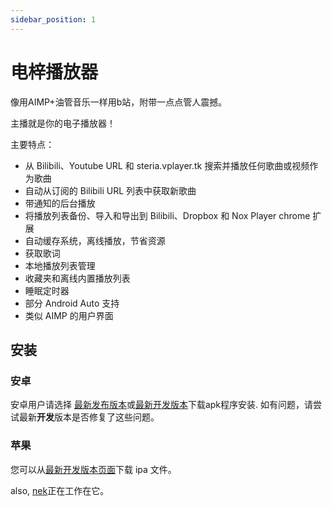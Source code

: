```yaml
---
sidebar_position: 1
---
```


# 电梓播放器

<!-- prettier-ignore -->
像用AIMP+油管音乐一样用b站，附带一点点管人震撼。

主播就是你的电子播放器！

主要特点：

- 从 Bilibili、Youtube URL 和 steria.vplayer.tk 搜索并播放任何歌曲或视频作为歌曲
- 自动从订阅的 Bilibili URL 列表中获取新歌曲
- 带通知的后台播放
- 将播放列表备份、导入和导出到 Bilibili、Dropbox 和 Nox Player chrome 扩展
- 自动缓存系统，离线播放，节省资源
- 获取歌词
- 本地播放列表管理
- 收藏夹和离线内置播放列表
- 睡眠定时器
- 部分 Android Auto 支持
- 类似 AIMP 的用户界面

## 安装

### 安卓

<!-- prettier-ignore -->
安卓用户请选择 [最新发布版本](https://github.com/lovegaoshi/azusa-player-mobile/releases/latest)或[最新开发版本](https://github.com/lovegaoshi/azusa-player-mobile/releases)下载apk程序安装. 如有问题，请尝试最新**开发**版本是否修复了这些问题。

### 苹果

您可以从[最新开发版本页面](https://github.com/lovegaoshi/azusa-player-mobile/releases)下载 ipa 文件。

also, [nek](https://message.bilibili.com/#/whisper/mid1989881)正在工作在它。
